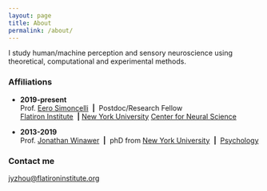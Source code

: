 ```yaml
---
layout: page
title: About
permalink: /about/
---
```


I study human/machine perception and sensory neuroscience using theoretical, computational and experimental methods.

### Affiliations

* **2019-present**  
  Prof. [Eero Simoncelli](https://www.cns.nyu.edu/~lcv/) &nbsp;**&#124;**&nbsp; Postdoc/Research Fellow  
  [Flatiron Institute](https://www.simonsfoundation.org/flatiron/) &nbsp;**&#124;**&nbsp;[New York University](https://nyu.edu) [Center for Neural Science](https://as.nyu.edu/departments/cns.html) 
  
* **2013-2019**  
  Prof. [Jonathan Winawer](https://wp.nyu.edu/winawerlab) &nbsp;**&#124;**&nbsp; phD from
  [New York University](https://nyu.edu) &nbsp;**&#124;**&nbsp; [Psychology](https://as.nyu.edu/psychology.html) 

### Contact me

[jyzhou@flatironinstitute.org](mailto:jyzhou@flatironinstitute.org)

